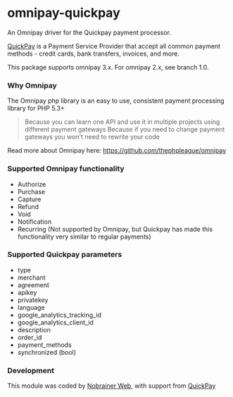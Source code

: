 # omnipay-quickpay
An Omnipay driver for the Quickpay payment processor.

[QuickPay](https://quickpay.net/) is a Payment Service Provider that accept all common payment methods - credit cards, bank transfers, invoices, and more.

This package supports omnipay 3.x. For omnipay 2.x, see branch 1.0.

### Why Omnipay
The Omnipay php library is an easy to use, consistent payment processing library for PHP 5.3+
>Because you can learn one API and use it in multiple projects using different payment gateways
>Because if you need to change payment gateways you won't need to rewrite your code

Read more about Omnipay here: https://github.com/thephpleague/omnipay

### Supported Omnipay functionality
* Authorize
* Purchase
* Capture
* Refund
* Void
* Notification
* Recurring (Not supported by Omnipay, but Quickpay has made this functionality very similar to regular payments)

### Supported Quickpay parameters
* type
* merchant
* agreement
* apikey
* privatekey
* language
* google_analytics_tracking_id
* google_analytics_client_id
* description
* order_id
* payment_methods
* synchronized (bool)

### Development
This module was coded by [Nobrainer Web](http://www.nobrainer.dk), with support from [QuickPay](https://quickpay.net/)
